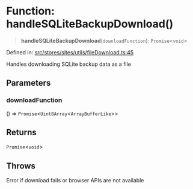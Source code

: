 # Function: handleSQLiteBackupDownload()

> **handleSQLiteBackupDownload**(`downloadFunction`): `Promise`\<`void`\>

Defined in: [src/stores/sites/utils/fileDownload.ts:45](https://github.com/Nick2bad4u/Uptime-Watcher/blob/3cce0c3b352c8390536ca3c7399ece50a05faf18/src/stores/sites/utils/fileDownload.ts#L45)

Handles downloading SQLite backup data as a file

## Parameters

### downloadFunction

() => `Promise`\<`Uint8Array`\<`ArrayBufferLike`\>\>

## Returns

`Promise`\<`void`\>

## Throws

Error if download fails or browser APIs are not available
